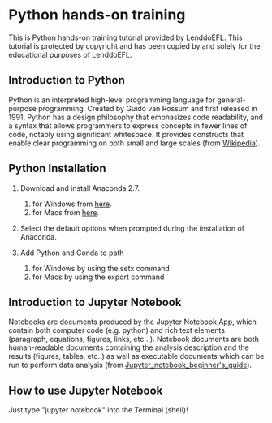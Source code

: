 # Python hands-on training

This is Python hands-on training tutorial provided by LenddoEFL.
This tutorial is protected by copyright and has been copied by and solely for the educational purposes of LenddoEFL.


## Introduction to Python

Python is an interpreted high-level programming language for general-purpose programming. Created by Guido van Rossum and first released in 1991, Python has a design philosophy that emphasizes code readability, and a syntax that allows programmers to express concepts in fewer lines of code, notably using significant whitespace. It provides constructs that enable clear programming on both small and large scales (from [Wikipedia](https://en.wikipedia.org/wiki/Python_(programming_language))).


## Python Installation

1. Download and install Anaconda 2.7.
    1) for Windows from [here](https://www.anaconda.com/download/#windows).
    2) for Macs from [here](https://www.anaconda.com/download/#macos).

2. Select the default options when prompted during the installation of Anaconda.

3. Add Python and Conda to path
    1) for Windows by using the setx command
    2) for Macs by using the export command


## Introduction to Jupyter Notebook

Notebooks are documents produced by the Jupyter Notebook App, which contain both computer code (e.g. python) and rich text elements (paragraph, equations, figures, links, etc…). Notebook documents are both human-readable documents containing the analysis description and the results (figures, tables, etc..) as well as executable documents which can be run to perform data analysis (from [Jupyter_notebook_beginner's_guide](http://jupyter-notebook-beginner-guide.readthedocs.io/en/latest/what_is_jupyter.html)).


## How to use Jupyter Notebook

Just type "jupyter notebook" into the Terminal (shell)!
